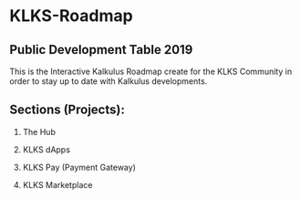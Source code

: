 # KLKS-Roadmap

## Public Development Table 2019 ##

This is the Interactive Kalkulus Roadmap create for the KLKS Community in order to stay up to date with Kalkulus developments.

## Sections (Projects):

1. The Hub

2. KLKS dApps

3. KLKS Pay (Payment Gateway)

4. KLKS Marketplace
